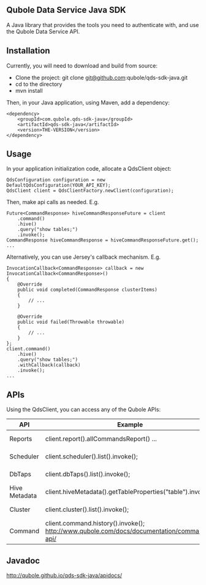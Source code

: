 ## Qubole Data Service Java SDK
A Java library that provides the tools you need to authenticate with, and use the Qubole Data Service API.

## Installation
Currently, you will need to download and build from source:

* Clone the project: git clone git@github.com:qubole/qds-sdk-java.git
* cd to the directory
* mvn install

Then, in your Java application, using Maven, add a dependency:

```
<dependency>
    <groupId>com.qubole.qds-sdk-java</groupId>
    <artifactId>qds-sdk-java</artifactId>
    <version>THE-VERSION</version>
</dependency>
```

## Usage

In your application initialization code, allocate a QdsClient object:

```
QdsConfiguration configuration = new DefaultQdsConfiguration(YOUR_API_KEY);
QdsClient client = QdsClientFactory.newClient(configuration);
```

Then, make api calls as needed. E.g.

```
Future<CommandResponse> hiveCommandResponseFuture = client
    .command()
    .hive()
    .query("show tables;")
    .invoke();
CommandResponse hiveCommandResponse = hiveCommandResponseFuture.get();
...
```

Alternatively, you can use Jersey's callback mechanism. E.g.

```
InvocationCallback<CommandResponse> callback = new InvocationCallback<CommandResponse>()
{
    @Override
    public void completed(CommandResponse clusterItems)
    {
        // ...
    }

    @Override
    public void failed(Throwable throwable)
    {
        // ...
    }
};
client.command()
    .hive()
    .query("show tables;")
    .withCallback(callback)
    .invoke();
...
```

## APIs

Using the QdsClient, you can access any of the Qubole APIs:

| API | Example | Documentation |
| --- | ------- | ------------- |
| Reports | client.report().allCommandsReport() ... | http://www.qubole.com/docs/documentation/reports-api/ |
| Scheduler | client.scheduler().list().invoke(); | http://www.qubole.com/docs/documentation/scheduler-api/ |
| DbTaps | client.dbTaps().list().invoke(); | http://www.qubole.com/docs/documentation/dbtaps-api-qds-api-reference/ |
| Hive Metadata | client.hiveMetadata().getTableProperties("table").invoke(); | http://www.qubole.com/docs/documentation/hive-metadata-api/ |
| Cluster | client.cluster().list().invoke(); | http://www.qubole.com/docs/documentation/cluster-api/ |
| Command | client.command.history().invoke(); http://www.qubole.com/docs/documentation/command-api/ |

## Javadoc

http://qubole.github.io/qds-sdk-java/apidocs/
